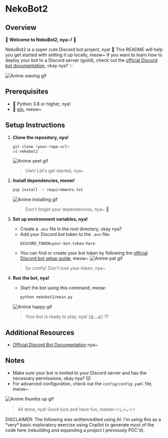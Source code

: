 # NekoBot2

## Overview
🌸 **Welcome to NekoBot2, nya~!** 🌸

NekoBot2 is a super cute Discord bot project, nya! 🐾 This README will help you get started with setting it up locally, meow~ If you want to learn how to deploy your bot to a Discord server (guild), check out the [official Discord bot documentation](https://discord.com/developers/docs/intro), okay nya? ✨

![Anime waving gif](https://i.waifu.pics/iC7niFP.gif)

## Prerequisites
- 🐾 Python 3.8 or higher, nya!
- 🐾 [pip](https://pip.pypa.io/en/stable/), meow~

## Setup Instructions

1. **Clone the repository, nya!**
   ```sh
   git clone <your-repo-url>
   cd nekobot2
   ```
   ![Anime yeet gif](https://i.waifu.pics/WR5_scs.gif)
   > UwU Let's get started, nya~

2. **Install dependencies, meow!**
   ```sh
   pip install -r requirements.txt
   ```
   ![Anime installing gif](https://i.waifu.pics/jGcj2CQ.gif)
   > Don't forget your dependencies, nya~ 🧶

3. **Set up environment variables, nya!**
   - Create a `.env` file in the root directory, okay nya?
   - Add your Discord bot token to the `.env` file:
     ```env
     DISCORD_TOKEN=your-bot-token-here
     ```
   - You can find or create your bot token by following the [official Discord bot setup guide](https://discord.com/developers/docs/intro), meow~
     ![Anime pat gif](https://i.waifu.pics/Z5pp~gx.gif)
   > So comfy! Don't lose your token, nya~

4. **Run the bot, nya!**
   - Start the bot using this command, meow:
     ```sh
     python nekobot2/main.py
     ```
   ![Anime happy gif](https://i.waifu.pics/-iw0hlg.gif)
   > Your bot is ready to play, nya! (≧◡≦) ♡

## Additional Resources
- [Official Discord Bot Documentation](https://discord.com/developers/docs/intro) nya~

## Notes
- Make sure your bot is invited to your Discord server and has the necessary permissions, okay nya? 🐱
- For advanced configuration, check out the `config/config.yaml` file, meow~

![Anime thumbs up gif](https://i.waifu.pics/GM-EXJN.gif)
> All done, nya! Good luck and have fun, master~! (｡•̀ᴗ-)✧


<non-ai>
DISCLAIMER:
The following was written/edited using AI. I'm using this as a *very* basic exploratory exercise using Copilot to generate most of the code here (rebuilding and expanding a project I previously POC'd).
</non-ai>